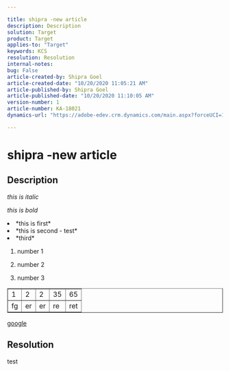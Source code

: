 ```yaml
---

title: shipra -new article  
description: Description  
solution: Target  
product: Target  
applies-to: "Target"  
keywords: KCS  
resolution: Resolution  
internal-notes:   
bug: False  
article-created-by: Shipra Goel  
article-created-date: "10/20/2020 11:05:21 AM"  
article-published-by: Shipra Goel  
article-published-date: "10/20/2020 11:10:05 AM"  
version-number: 1  
article-number: KA-18021  
dynamics-url: "https://adobe-edev.crm.dynamics.com/main.aspx?forceUCI=1&pagetype=entityrecord&etn=knowledgearticle&id=fe5b2123-c412-eb11-a813-000d3a102a06"

---
```


# shipra -new article

## Description

*this is italic*

*this is bold*



 <li>*this is first*</li>
 <li>*this is second - test*</li>
 <li>*third*</li>




1.  number 1 
 
2.  number 2
 
3.  number 3


<table border="1" cellpadding="1" cellspacing="0">
 <tbody>
  <tr>
   <td>1</td>
   <td>2</td>
   <td>2</td>
   <td>35</td>
   <td>65</td>
  </tr>
  <tr>
   <td>fg</td>
   <td>er</td>
   <td>er</td>
   <td>re</td>
   <td>ret</td>
  </tr>
 </tbody>
</table>



[google](https://www.google.com/)


## Resolution

test
